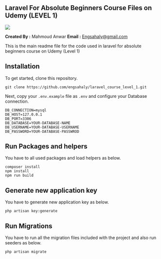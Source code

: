 ## Laravel For Absolute Beginners Course Files on Udemy (LEVEL 1)

<img src="https://img-b.udemycdn.com/course/750x422/5747534_0b8e_2.jpg">

**Created By :** Mahmoud Anwar
**Email :** Engsahaly@gmail.com

This is the main readme file for the code used in laravel for absolute beginners course on Udemy (Level 1)

## Installation

To get started, clone this repository.

```
git clone https://github.com/engsahaly/laravel_course_level_1.git
```

Next, copy your `.env.example` file as `.env` and configure your Database connection.

```
DB_CONNECTION=mysql
DB_HOST=127.0.0.1
DB_PORT=3306
DB_DATABASE=YOUR-DATABASE-NAME
DB_USERNAME=YOUR-DATABASE-USERNAME
DB_PASSWORD=YOUR-DATABASE-PASSWROD
```

## Run Packages and helpers

You have to all used packages and load helpers as below.

```
composer install
npm install
npm run build
```

## Generate new application key

You have to generate new application key as below.

```
php artisan key:generate
```

## Run Migrations

You have to run all the migration files included with the project and also run seeders as below.

```
php artisan migrate
```
